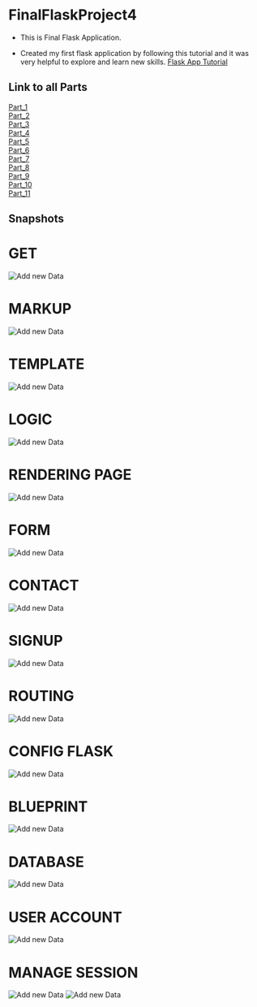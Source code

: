 # FinalFlaskProject4

- This is Final Flask Application.

- Created my first flask application by following this tutorial and it was very helpful to explore and learn new skills.
[Flask App Tutorial](https://hackersandslackers.com/your-first-flask-application)

## Link to all Parts
[Part_1](app)\
[Part_2](flask-jinja-tutorial)\
[Part_3](flask-wtforms-tutorial)\
[Part_4](routing_flask)\
[Part_5](configure_flask)\
[Part_6](flask_app_factory)\
[Part_7](flask_blueprint_tutorial)\
[Part_8](alask-assets-tutorial)\
[Part_9](flask_sqlalchemy_tutorial)\
[Part_10](flasklogin_tutorial)\
[Part_11](flask_session_tutorial)

## Snapshots

# GET
![Add new Data](Screenshots/1.PNG)
# MARKUP
![Add new Data](Screenshots/10.PNG)
# TEMPLATE
![Add new Data](Screenshots/11.PNG)
# LOGIC
![Add new Data](Screenshots/12.PNG)
# RENDERING PAGE
![Add new Data](Screenshots/2.PNG)
# FORM
![Add new Data](Screenshots/3.PNG)
# CONTACT
![Add new Data](Screenshots/4.PNG)
# SIGNUP
![Add new Data](Screenshots/5.PNG)
# ROUTING
![Add new Data](Screenshots/6.PNG)
# CONFIG FLASK
![Add new Data](Screenshots/7.PNG)
# BLUEPRINT
![Add new Data](Screenshots/8.PNG)
# DATABASE
![Add new Data](Screenshots/9.PNG)
# USER ACCOUNT
![Add new Data](Screenshots/14.PNG)
# MANAGE SESSION
![Add new Data](Screenshots/13.PNG)
![Add new Data](Screenshots/15.PNG)





